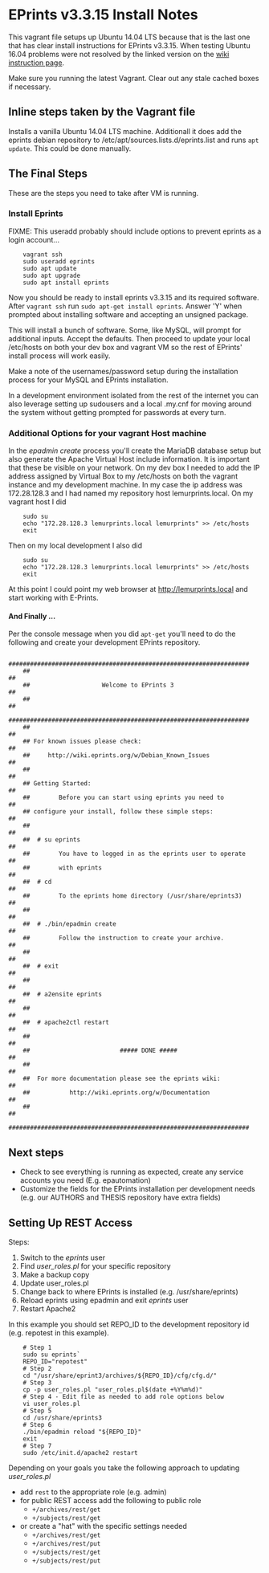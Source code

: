 
# EPrints v3.3.15 Install Notes

This vagrant file setups up Ubuntu 14.04 LTS because that is the last one that
has clear install instructions for EPrints v3.3.15. When testing Ubuntu 16.04
problems were not resolved by the linked version on the [wiki instruction page](http://wiki.eprints.org/w/Installing_EPrints_on_Debian/Ubuntu).

Make sure you running the latest Vagrant. Clear out any stale cached boxes if
necessary.


## Inline steps taken by the Vagrant file

Installs a vanilla Ubuntu 14.04 LTS machine. Additionall it does add the eprints
debian repository to /etc/apt/sources.lists.d/eprints.list
and runs `apt update`. This could be done manually.


## The Final Steps

These are the steps you need to take after VM is running.

### Install Eprints 

FIXME: This useradd probably should include options to prevent eprints as a login account...

```shell
    vagrant ssh
    sudo useradd eprints
    sudo apt update
    sudo apt upgrade
    sudo apt install eprints
```        

Now you should be ready to install eprints v3.3.15 and its required software.
After `vagrant ssh` run `sudo apt-get install eprints`. Answer 'Y' when prompted
about installing software and accepting an unsigned package.

This will install a bunch of software. Some, like MySQL, will prompt for
additional inputs. Accept the defaults. Then proceed to update your local
/etc/hosts on both your dev box and vagrant VM so the rest of EPrints'
install process will work easily.

Make a note of the usernames/password setup during the installation process
for your MySQL and EPrints installation.

In a development environment isolated from the rest of the internet you can
also leverage setting up sudousers and a local .my.cnf for moving around the
system without getting prompted for passwords at every turn.

### Additional Options for your vagrant Host machine

In the _epadmin create_ process you'll create the MariaDB database setup but
also generate the Apache Virtual Host include information. It is important that
these be visible on your network.  On my dev box I needed to add the IP address
assigned by Virtual Box to my /etc/hosts on both the vagrant instance and my
development machine. In my case the ip address was 172.28.128.3 and I had
named my repository host lemurprints.local. On my vagrant host I did

```shell
    sudo su
    echo "172.28.128.3 lemurprints.local lemurprints" >> /etc/hosts
    exit
```

Then on my local development I also did

```shell
    sudo su
    echo "172.28.128.3 lemurprints.local lemurprints" >> /etc/hosts
    exit
```

At this point I could point my web browser at http://lemurprints.local and
start working with E-Prints.

#### And Finally ...

Per the console message when you did `apt-get` you'll need to do the following
and create your development EPrints repository.

```shell
    ###################################################################
    ##                                                               ##
    ##                    Welcome to EPrints 3                       ##
    ##                                                               ##
    ###################################################################
    ##                                                               ##
    ## For known issues please check:                                ##
    ##     http://wiki.eprints.org/w/Debian_Known_Issues             ##
    ##                                                               ##
    ## Getting Started:                                              ##
    ##        Before you can start using eprints you need to         ##
    ## configure your install, follow these simple steps:            ##
    ##                                                               ##
    ##  # su eprints                                                 ##
    ##        You have to logged in as the eprints user to operate   ##
    ##        with eprints                                           ##
    ##  # cd                                                         ##
    ##        To the eprints home directory (/usr/share/eprints3)    ##
    ##                                                               ##
    ##  # ./bin/epadmin create                                       ##
    ##        Follow the instruction to create your archive.         ##
    ##                                                               ##
    ##  # exit                                                       ##
    ##                                                               ##
    ##  # a2ensite eprints                                           ##
    ##                                                               ##
    ##  # apache2ctl restart                                         ##
    ##                                                               ##
    ##                         ##### DONE #####                      ##
    ##                                                               ##
    ##  For more documentation please see the eprints wiki:          ##
    ##           http://wiki.eprints.org/w/Documentation             ##
    ##                                                               ##
    ###################################################################
```

## Next steps

+ Check to see everything is running as expected, create any service accounts you need (E.g. epautomation)
+ Customize the fields for the EPrints installation per development needs (e.g. our AUTHORS and THESIS repository have extra fields)

## Setting Up REST Access

Steps:

1. Switch to the *eprints* user
2. Find *user_roles.pl* for your specific repository 
3. Make a backup copy
4. Update user_roles.pl
5. Change back to where EPrints is installed (e.g. /usr/share/eprints)
6. Reload eprints using epadmin and exit *eprints* user
7. Restart Apache2

In this example you should set REPO_ID to the development repository id (e.g. repotest in this example).

```shell
    # Step 1
	sudo su eprints`
	REPO_ID="repotest"
    # Step 2
	cd "/usr/share/eprint3/archives/${REPO_ID}/cfg/cfg.d/"
    # Step 3
	cp -p user_roles.pl "user_roles.pl$(date +%Y%m%d)"
    # Step 4 - Edit file as needed to add role options below
	vi user_roles.pl
    # Step 5
	cd /usr/share/eprints3
    # Step 6
	./bin/epadmin reload "${REPO_ID}"
    exit
    # Step 7
    sudo /etc/init.d/apache2 restart
```

Depending on your goals you take the following approach to updating *user_roles.pl*

+ add `rest` to the appropriate role (e.g. admin)
+ for public REST access add the following to public role
	+ `+/archives/rest/get`
	+ `+/subjects/rest/get`
+ or create a "hat" with the specific settings needed
	+ `+/archives/rest/get`
	+ `+/archives/rest/put`
	+ `+/subjects/rest/get`
	+ `+/subjects/rest/put`



